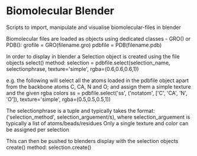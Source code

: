 # Biomolecular Blender
Scripts to import, manipulate and visualise biomolecular-files in blender


Biomolecular files are loaded as objects using dedicated classes - GRO() or PDB():
grofile = GRO(filename.gro)
pdbfile = PDB(filename.pdb)

In order to display in blender a Selection object is created using the file objects select() method:
selection = pdbfile.select(selection_name, selectionphrase, texture='simple', rgba=(0.6,0.6,0.6,1))

e.g. the following will select all the atoms loaded in the pdbfile object apart from the backbone atoms C, CA, N and O; and assign them a simple texture and the given rgba colors
ss = pdbfile.select('ss', ('notatom', ['C', 'CA', 'N', 'O']), texture='simple', rgba=(0.5,0.5,0.5,1))

The selectionphrase is a tuple and typically takes the format: ('selection_method', selection_arguement/s), where selection_arguement is typically a list of atoms/beads/residues
Only a single texture and color can be assigned per selection


This can then be pushed to blenders display with the selection objects create() method:
selection.create()


